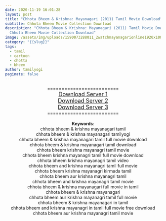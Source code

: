 ```yaml
---
date: 2020-11-19 16:01:28
layout: post
title: "Chhota Bheem & Krishna: Mayanagari (2011) Tamil Movie Download"
subtitle: Chhota Bheem Movie Collection Download
description: "Chhota Bheem & Krishna: Mayanagari (2011) Tamil Movie Download,
  Chhota Bheem Movie Collection Download"
image: /assets/img/uploads/1590073288011_2watchmayanagarionline1920x1080_16x9images.jpg
category: "{{slug}}"
tags:
  - tamil
  - cartoon
  - chotta
  - bheem
author: tamilyogi
paginate: false
---
```

<div style="text-align: center;">=========================</div><div><div style="text-align: center;"><span style="font-size: large;"><a href="https://drive.google.com/file/d/1P9XUGI0ueV3htxO_8SCqZp4f6QaHiNMu/view">Download Server 1</a></span></div><div style="text-align: center;"><div><span style="font-size: large;"><a href="https://drive.google.com/file/d/1P9XUGI0ueV3htxO_8SCqZp4f6QaHiNMu/view">Download Server 2</a></span></div><div><div><span style="font-size: large;"><a href="https://drive.google.com/file/d/1P9XUGI0ueV3htxO_8SCqZp4f6QaHiNMu/view">Download Server 3</a></span></div></div></div><div style="text-align: center;">=========================</div></div><div style="text-align: center;"><br /></div><div style="text-align: center;"><b>Keywords</b>:</div><div style="text-align: center;"><div>chhota bheem &amp; krishna mayanagari tamil</div><div>chhota bheem &amp; krishna mayanagari tamilyogi</div><div>chhota bheem &amp; krishna mayanagari tamil full movie download</div><div>chhota bheem &amp; krishna mayanagari tamil download</div><div>chhota bheem krishna mayanagri tamil movie</div><div>chhota bheem krishna mayanagri tamil full movie download</div><div>chhota bheem krishna mayanagri tamil video</div><div>chhota bheem and krishna mayanagri tamil full movie</div><div>chhota bheem krishna mayanagri kirmada tamil</div><div>chhota bheem aur krishna mayanagri tamil</div><div>chhota bheem and krishna mayanagri tamil movie</div><div>chhota bheem &amp; krishna mayanagari full movie in tamil</div><div>chhota bheem &amp; krishna mayanagari</div><div>chhota bheem aur krishna mayanagri tamil full movie</div><div>chhota bheem &amp; krishna mayanagari in tamil</div><div>chhota bheem and krishna mayanagri in tamil full movie free download</div><div>chhota bheem aur krishna mayanagri tamil movie</div></div><div style="text-align: center;"><br /></div>